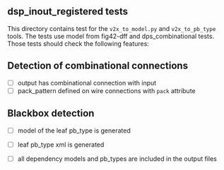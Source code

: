 ## dsp\_inout\_registered tests

This directory contains test for the `v2x_to_model.py` and `v2x_to_pb_type` tools.
The tests use model from fig42-dff and dps\_combinational tests.
Those tests should check the following features:


## Detection of combinational connections

 - [ ] output has combinational connection with input
 - [ ] pack\_pattern defined on wire connections with `pack` attribute

## Blackbox detection

 - [ ] model of the leaf pb\_type is generated
 - [ ] leaf pb\_type xml is generated
 - [ ] all dependency models and pb\_types are included in the output files

